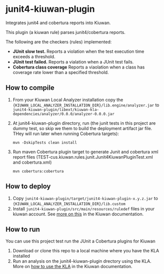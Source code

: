 # junit4-kiuwan-plugin
Integrates junit4 and cobertura reports into Kiuwan.

This plugin (a kiuwan rule) parses junit4/cobertura reports.

The following are the checkers (rules) implemented:
- **JUnit slow test.** Reports a violation when the test execution time exceeds a threshold.
- **JUnit test failed.** Reports a vialation when a JUnit test fails.
- **Cobertura class coverage** Reports a viaolation when a class has coverage rate lower than a specified threshold.

## How to compile
1. From your Kiuwan Local Analyzer installation copy the `{KIUWAN_LOCAL_ANALYZER_INSTALLATION_DIR}/lib.engine/analyzer.jar` to `junit4-kiuwan-plugin/libext/kiuwan-kla-dependencies/analyzer/0.0.0/analyzer-0.0.0.jar`
2. At junit4-kiuwan-plugin directory, run (the junit tests in this project are dummy test, so skip we them to build the deployment artifact jar file. THey will run later when running Cobertura targets):

	`mvn -DskipTests clean install`
3. Run maven Cobertura plugin target to generate Junit and cobertura xml report files (TEST-cus.kiuwan.rules.junit.Junit4KiuwanPluginTest.xml and cobertura.xml)

	`mvn cobertura:cobertura`

## How to deploy
1. Copy `junit4-kiuwan-plugin/target/junit4-kiuwan-plugin-x.y.z.jar` to `{KIUWAN_LOCAL_ANALYZER_INSTALLATION_DIR}/lib.custom`
2. Install `junit4-kiuwan-plugin/src/main/resources/ruledef` files in your kiuwan account. See [more on this](https://www.kiuwan.com/docs/display/K5/Installing+rule+definitions+created+with+Kiuwan+Rule+Developer "Install rule definitions") in the Kiuwan documentation. 

## How to run
You can use this project test run the JUnit a Cobertura plugins for Kiuwan
1. Download or clone this repo to a local machine where you have the KLA installed
2. Run an analysis on the junit4-kiuwan-plugin drectory using the KLA. More on [how to use the KLA](https://www.kiuwan.com/docs/display/K5/Code+analysis+using+the+downloaded+agent "Kiuwan Local Analyzer") in the Kiuwan documentation.
